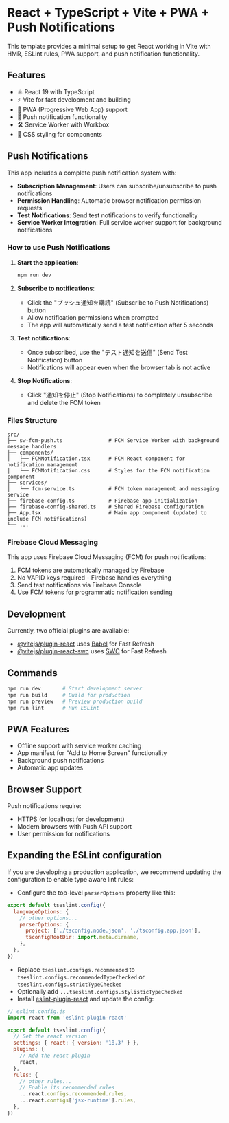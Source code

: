 # React + TypeScript + Vite + PWA + Push Notifications

This template provides a minimal setup to get React working in Vite with HMR, ESLint rules, PWA support, and push notification functionality.

## Features

- ⚛️ React 19 with TypeScript
- ⚡ Vite for fast development and building
- 📱 PWA (Progressive Web App) support
- 🔔 Push notification functionality
- 🛠️ Service Worker with Workbox
- 🎨 CSS styling for components

## Push Notifications

This app includes a complete push notification system with:

- **Subscription Management**: Users can subscribe/unsubscribe to push notifications
- **Permission Handling**: Automatic browser notification permission requests
- **Test Notifications**: Send test notifications to verify functionality
- **Service Worker Integration**: Full service worker support for background notifications

### How to use Push Notifications

1. **Start the application**:

   ```bash
   npm run dev
   ```

2. **Subscribe to notifications**:
   - Click the "プッシュ通知を購読" (Subscribe to Push Notifications) button
   - Allow notification permissions when prompted
   - The app will automatically send a test notification after 5 seconds

3. **Test notifications**:
   - Once subscribed, use the "テスト通知を送信" (Send Test Notification) button
   - Notifications will appear even when the browser tab is not active

4. **Stop Notifications**:
   - Click "通知を停止" (Stop Notifications) to completely unsubscribe and delete the FCM token

### Files Structure

```
src/
├── sw-fcm-push.ts               # FCM Service Worker with background message handlers
├── components/
│   ├── FCMNotification.tsx      # FCM React component for notification management
│   └── FCMNotification.css      # Styles for the FCM notification component
├── services/
│   └── fcm-service.ts           # FCM token management and messaging service
├── firebase-config.ts           # Firebase app initialization
├── firebase-config-shared.ts    # Shared Firebase configuration
├── App.tsx                      # Main app component (updated to include FCM notifications)
└── ...
```

### Firebase Cloud Messaging

This app uses Firebase Cloud Messaging (FCM) for push notifications:

1. FCM tokens are automatically managed by Firebase
2. No VAPID keys required - Firebase handles everything
3. Send test notifications via Firebase Console
4. Use FCM tokens for programmatic notification sending

## Development

Currently, two official plugins are available:

- [@vitejs/plugin-react](https://github.com/vitejs/vite-plugin-react/blob/main/packages/plugin-react/README.md) uses [Babel](https://babeljs.io/) for Fast Refresh
- [@vitejs/plugin-react-swc](https://github.com/vitejs/vite-plugin-react-swc) uses [SWC](https://swc.rs/) for Fast Refresh

## Commands

```bash
npm run dev       # Start development server
npm run build     # Build for production
npm run preview   # Preview production build
npm run lint      # Run ESLint
```

## PWA Features

- Offline support with service worker caching
- App manifest for "Add to Home Screen" functionality
- Background push notifications
- Automatic app updates

## Browser Support

Push notifications require:

- HTTPS (or localhost for development)
- Modern browsers with Push API support
- User permission for notifications

## Expanding the ESLint configuration

If you are developing a production application, we recommend updating the configuration to enable type aware lint rules:

- Configure the top-level `parserOptions` property like this:

```js
export default tseslint.config({
  languageOptions: {
    // other options...
    parserOptions: {
      project: ['./tsconfig.node.json', './tsconfig.app.json'],
      tsconfigRootDir: import.meta.dirname,
    },
  },
})
```

- Replace `tseslint.configs.recommended` to `tseslint.configs.recommendedTypeChecked` or `tseslint.configs.strictTypeChecked`
- Optionally add `...tseslint.configs.stylisticTypeChecked`
- Install [eslint-plugin-react](https://github.com/jsx-eslint/eslint-plugin-react) and update the config:

```js
// eslint.config.js
import react from 'eslint-plugin-react'

export default tseslint.config({
  // Set the react version
  settings: { react: { version: '18.3' } },
  plugins: {
    // Add the react plugin
    react,
  },
  rules: {
    // other rules...
    // Enable its recommended rules
    ...react.configs.recommended.rules,
    ...react.configs['jsx-runtime'].rules,
  },
})
```
